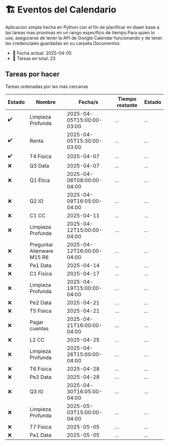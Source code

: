 # 🏗 Eventos del Calendario

Aplicacion simple hecha en Python con el fin de planificar mi diaen base a las tareas mas proximas en un rango especifico de tiempo.Para quien lo use, asegurarse de tener la API de Google Calendar funcionando y de tener las credenciales guardadas en su carpeta _Documentos_.

* 📆 Fecha actual: 2025-04-05
* 🧮 Tareas en total: 23
##  Tareas por hacer

Tareas ordenadas por las mas cercanas

| Estado | Nombre | Fecha/s | Tiempo restante | Estado |
| ---- | ---- | ---- | ---- | ---- |
| ✔️ | Limpieza Profunda | 2025-04-05T15:00:00-03:00 | ... | ... |
| ✔️ | Renta | 2025-04-05T15:30:00-03:00 | ... | ... |
| ✔️ | T4 Fisica | 2025-04-07 | ... | ... |
| ❌ | Q3 Data | 2025-04-07 | ... | ... |
| ❌ | Q1 Ética | 2025-04-08T08:00:00-04:00 | ... | ... |
| ❌ | Q2 IO | 2025-04-09T16:05:00-04:00 | ... | ... |
| ❌ | C1 CC | 2025-04-11 | ... | ... |
| ❌ | Limpieza Profunda | 2025-04-12T15:00:00-04:00 | ... | ... |
| ❌ | Preguntar Alienware M15 R6 | 2025-04-12T16:00:00-04:00 | ... | ... |
| ❌ | Pe1 Data | 2025-04-14 | ... | ... |
| ❌ | C1 Fisica | 2025-04-17 | ... | ... |
| ❌ | Limpieza Profunda | 2025-04-19T15:00:00-04:00 | ... | ... |
| ❌ | Pe2 Data | 2025-04-21 | ... | ... |
| ❌ | T5 Fisica | 2025-04-21 | ... | ... |
| ❌ | Pagar cuentas | 2025-04-21T16:00:00-04:00 | ... | ... |
| ❌ | L2 CC | 2025-04-25 | ... | ... |
| ❌ | Limpieza Profunda | 2025-04-26T15:00:00-04:00 | ... | ... |
| ❌ | T6 Fisica | 2025-04-28 | ... | ... |
| ❌ | Pe3 Data | 2025-04-28 | ... | ... |
| ❌ | Q3 IO | 2025-04-30T16:05:00-04:00 | ... | ... |
| ❌ | Limpieza Profunda | 2025-05-03T15:00:00-04:00 | ... | ... |
| ❌ | T7 Fisica | 2025-05-05 | ... | ... |
| ❌ | Pa1 Data | 2025-05-05 | ... | ... |
